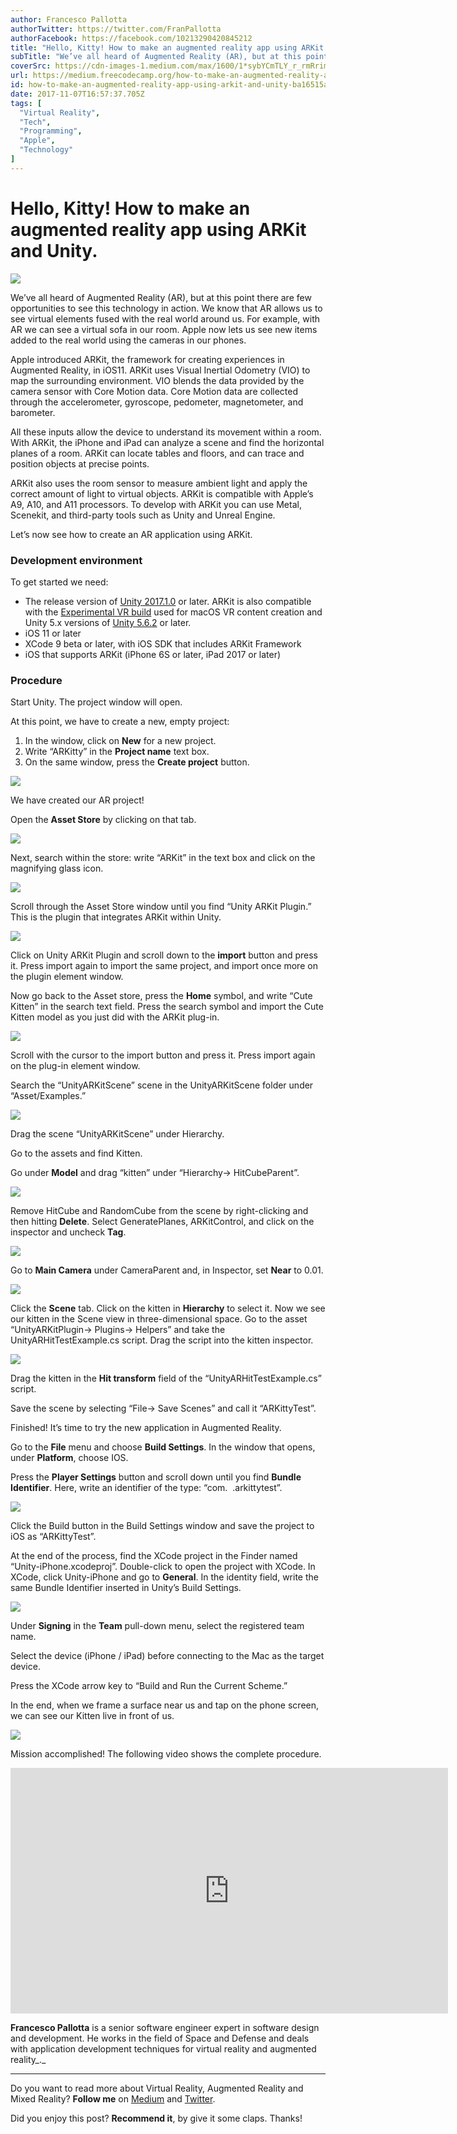 ```yaml
---
author: Francesco Pallotta
authorTwitter: https://twitter.com/FranPallotta
authorFacebook: https://facebook.com/10213290420845212
title: "Hello, Kitty! How to make an augmented reality app using ARKit and Unity."
subTitle: "We’ve all heard of Augmented Reality (AR), but at this point there are few opportunities to see this technology in action. We know that A..."
coverSrc: https://cdn-images-1.medium.com/max/1600/1*sybYCmTLY_r_rmRrim2AgA.jpeg
url: https://medium.freecodecamp.org/how-to-make-an-augmented-reality-app-using-arkit-and-unity-ba16515a32fa
id: how-to-make-an-augmented-reality-app-using-arkit-and-unity-ba16515a32fa
date: 2017-11-07T16:57:37.705Z
tags: [
  "Virtual Reality",
  "Tech",
  "Programming",
  "Apple",
  "Technology"
]
---
```

# Hello, Kitty! How to make an augmented reality app using ARKit and Unity.



![](https://cdn-images-1.medium.com/max/1600/1*sybYCmTLY_r_rmRrim2AgA.jpeg)



We’ve all heard of Augmented Reality (AR), but at this point there are few opportunities to see this technology in action. We know that AR allows us to see virtual elements fused with the real world around us. For example, with AR we can see a virtual sofa in our room. Apple now lets us see new items added to the real world using the cameras in our phones.

Apple introduced ARKit, the framework for creating experiences in Augmented Reality, in iOS11\. ARKit uses Visual Inertial Odometry (VIO) to map the surrounding environment. VIO blends the data provided by the camera sensor with Core Motion data. Core Motion data are collected through the accelerometer, gyroscope, pedometer, magnetometer, and barometer.

All these inputs allow the device to understand its movement within a room. With ARKit, the iPhone and iPad can analyze a scene and find the horizontal planes of a room. ARKit can locate tables and floors, and can trace and position objects at precise points.

ARKit also uses the room sensor to measure ambient light and apply the correct amount of light to virtual objects. ARKit is compatible with Apple’s A9, A10, and A11 processors. To develop with ARKit you can use Metal, Scenekit, and third-party tools such as Unity and Unreal Engine.

Let’s now see how to create an AR application using ARKit.

### Development environment

To get started we need:

*   The release version of [Unity 2017.1.0](https://unity3d.com/get-unity/download?thank-you=update&download_nid=47505&os=Mac) or later. ARKit is also compatible with the [Experimental VR build](http://beta.unity3d.com/download/c92f68c59a22/public_download.html) used for macOS VR content creation and Unity 5.x versions of [Unity 5.6.2](https://unity3d.com/get-unity/download?thank-you=update&download_nid=47271&os=Mac) or later.
*   iOS 11 or later
*   XCode 9 beta or later, with iOS SDK that includes ARKit Framework
*   iOS that supports ARKit (iPhone 6S or later, iPad 2017 or later)

### Procedure

Start Unity. The project window will open.

At this point, we have to create a new, empty project:

1.  In the window, click on **New** for a new project.
2.  Write “ARKitty” in the **Project name** text box.
3.  On the same window, press the **Create project** button.



![](https://cdn-images-1.medium.com/max/1600/1*bA4I0lnMGQeNJOJB3l3sMQ.png)



We have created our AR project!

Open the **Asset Store** by clicking on that tab.



![](https://cdn-images-1.medium.com/max/1600/1*M27Cvn-q9LT5ihs3Ue4tDA.png)



Next, search within the store: write “ARKit” in the text box and click on the magnifying glass icon.



![](https://cdn-images-1.medium.com/max/1600/1*Tx44H1h35r166e552nzLKw.png)



Scroll through the Asset Store window until you find “Unity ARKit Plugin.” This is the plugin that integrates ARKit within Unity.



![](https://cdn-images-1.medium.com/max/1600/0*uk87mkA8rHUP_Lcq.png)



Click on Unity ARKit Plugin and scroll down to the **import** button and press it. Press import again to import the same project, and import once more on the plugin element window.

Now go back to the Asset store, press the **Home** symbol, and write “Cute Kitten” in the search text field. Press the search symbol and import the Cute Kitten model as you just did with the ARKit plug-in.



![](https://cdn-images-1.medium.com/max/1600/0*ghwgXn4-isL8Eqd8.png)



Scroll with the cursor to the import button and press it. Press import again on the plug-in element window.

Search the “UnityARKitScene” scene in the UnityARKitScene folder under “Asset/Examples.”



![](https://cdn-images-1.medium.com/max/1600/1*ZMRD69z37L17Kk7inyHEdQ.png)



Drag the scene “UnityARKitScene” under Hierarchy.

Go to the assets and find Kitten.

Go under **Model** and drag “kitten” under “Hierarchy-> HitCubeParent”.



![](https://cdn-images-1.medium.com/max/1600/0*_4Zd0hg2Zun7zyoN.png)



Remove HitCube and RandomCube from the scene by right-clicking and then hitting **Delete**. Select GeneratePlanes, ARKitControl, and click on the inspector and uncheck **Tag**.



![](https://cdn-images-1.medium.com/max/1600/0*9h5UqsdDgKxbRFKJ.png)



Go to **Main Camera** under CameraParent and, in Inspector, set **Near** to 0.01.



![](https://cdn-images-1.medium.com/max/1600/0*Ms5CohAnYnk_b5Ce.png)



Click the **Scene** tab. Click on the kitten in **Hierarchy** to select it. Now we see our kitten in the Scene view in three-dimensional space. Go to the asset “UnityARKitPlugin-> Plugins-> Helpers” and take the UnityARHitTestExample.cs script. Drag the script into the kitten inspector.



![](https://cdn-images-1.medium.com/max/1600/0*3ZKr9R10-rGC8vTe.png)



Drag the kitten in the **Hit transform** field of the “UnityARHitTestExample.cs” script.

Save the scene by selecting “File-> Save Scenes” and call it “ARKittyTest”.

Finished! It’s time to try the new application in Augmented Reality.

Go to the **File** menu and choose **Build Settings**. In the window that opens, under **Platform**, choose IOS.

Press the **Player Settings** button and scroll down until you find **Bundle Identifier**. Here, write an identifier of the type: “com. <Your name> .arkittytest”.



![](https://cdn-images-1.medium.com/max/1600/0*FslQzB0A7GIYuC9G.png)



Click the Build button in the Build Settings window and save the project to iOS as “ARKittyTest”.

At the end of the process, find the XCode project in the Finder named “Unity-iPhone.xcodeproj”. Double-click to open the project with XCode. In XCode, click Unity-iPhone and go to **General**. In the identity field, write the same Bundle Identifier inserted in Unity’s Build Settings.



![](https://cdn-images-1.medium.com/max/1600/1*eA4vOjDQ05994iL9pWHceA.png)



Under **Signing** in the **Team** pull-down menu, select the registered team name.

Select the device (iPhone / iPad) before connecting to the Mac as the target device.

Press the XCode arrow key to “Build and Run the Current Scheme.”

In the end, when we frame a surface near us and tap on the phone screen, we can see our Kitten live in front of us.



![](https://cdn-images-1.medium.com/max/1600/0*g9WcAK0FTjQiM1F0.png)



Mission accomplished! The following video shows the complete procedure.





<iframe data-width="854" data-height="480" width="700" height="393" src="https://medium.freecodecamp.org/media/74bb46a65b5ebd2a52c5f9cd674d8ee1?postId=ba16515a32fa" data-media-id="74bb46a65b5ebd2a52c5f9cd674d8ee1" data-thumbnail="https://i.embed.ly/1/image?url=https%3A%2F%2Fi.ytimg.com%2Fvi%2FzLEKDrmgYhI%2Fhqdefault.jpg&amp;key=a19fcc184b9711e1b4764040d3dc5c07" allowfullscreen="" frameborder="0"></iframe>





**Francesco Pallotta** is a senior software engineer expert in software design and development. He works in the field of Space and Defense and deals with application development techniques for virtual reality and augmented reality_._











* * *







Do you want to read more about Virtual Reality, Augmented Reality and Mixed Reality? **Follow me** on [Medium](https://medium.com/@pallotta.francesco) and [Twitter](https://twitter.com/FranPallotta).

Did you enjoy this post? **Recommend it**, by give it some claps. Thanks!








